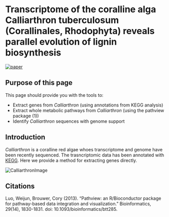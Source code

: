 
Transcriptome of the coralline alga Calliarthron tuberculosum (Corallinales, Rhodophyta) reveals parallel evolution of lignin biosynthesis
=======
[![paper](https://upload.wikimedia.org/wikipedia/commons/thumb/5/52/Continuous_form_paper_%2814p875_x_11%29.jpg/330px-Continuous_form_paper_%2814p875_x_11%29.jpg=Download)](https://upload.wikimedia.org/wikipedia/commons/thumb/5/52/Continuous_form_paper_%2814p875_x_11%29.jpg/330px-Continuous_form_paper_%2814p875_x_11%29.jpg)



Purpose of this page
------------
This page should provide you with the tools to:
- Extract genes from *Calliarthron* (using annotations from KEGG analysis)
- Extract whole metabolic pathways from *Calliarthron* (using the pathview package (1))
- Identify *Calliarthron* sequences with genome support

Introduction
------------
*Calliarthron* is a coralline red algae whoes transcriptome and genome have been recently sequenced. The trasncriptomic data has been annotated with [KEGG](https://www.genome.jp/kegg/pathway.html). Here we provide a method for extracting genes directly.


![CalliarthronImage](http://www3.botany.ubc.ca/martone/gallery-images/22.jpg)


Citations
-----------
Luo, Weijun, Brouwer, Cory (2013). “Pathview: an R/Bioconductor package for pathway-based data integration and visualization.” Bioinformatics, 29(14), 1830-1831. doi: 10.1093/bioinformatics/btt285.
